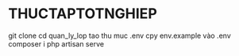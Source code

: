 # THUCTAPTOTNGHIEP
git clone
cd quan_ly_lop
tao thu muc .env
cpy env.example vào .env
composer i
php artisan serve
